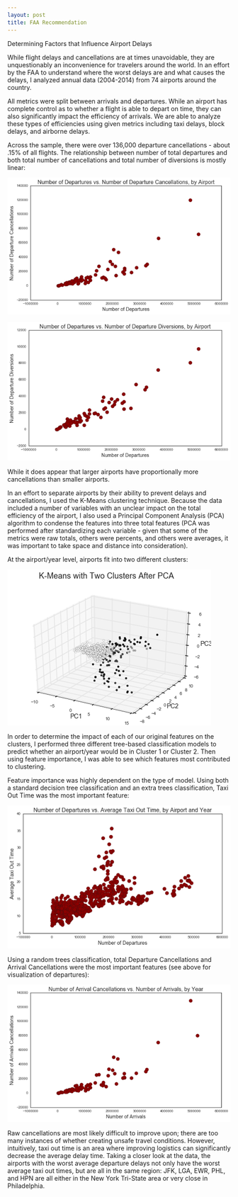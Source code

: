 ```yaml
---
layout: post
title: FAA Recommendation
---
```


Determining Factors that Influence Airport Delays

While flight delays and cancellations are at times unavoidable, they are unquestionably
an inconvenience for travelers around the world. In an effort by the FAA to understand
where the worst delays are and what causes the delays, I analyzed annual data (2004-2014)
from 74 airports around the country.

All metrics were split between arrivals and departures. While an airport has complete
control as to whether a flight is able to depart on time, they can also significantly
impact the efficiency of arrivals. We are able to analyze these types of efficiencies
using given metrics including taxi delays, block delays, and airborne delays.

Across the sample, there were over 136,000 departure cancellations - about .15%
of all flights. The relationship between number of total departures and both total
number of cancellations and total number of diversions is mostly linear:

![cancellations](/images/cancellations.png)

![diversions](/images/diversions.png)

While it does appear that larger airports have proportionally more cancellations
than smaller airports.

In an effort to separate airports by their ability to prevent delays and cancellations,
I used the K-Means clustering technique. Because the data included a number of variables
with an unclear impact on the total efficiency of the airport, I also used a Principal
Component Analysis (PCA) algorithm to condense the features into three total features
(PCA was performed after standardizing each variable - given that some of the metrics
were raw totals, others were percents, and others were averages, it was important
to take space and distance into consideration).

At the airport/year level, airports fit into two different clusters:

![k_means](/images/k_means.png)

In order to determine the impact of each of our original features on the clusters,
I performed three different tree-based classification models to predict whether an
airport/year would be in Cluster 1 or Cluster 2. Then using feature importance,
I was able to see which features most contributed to clustering.

Feature importance was highly dependent on the type of model. Using both a standard
decision tree classification and an extra trees classification, Taxi Out Time was
the most important feature:

![taxi_out_time](/images/taxi_out_time.png)

Using a random trees classification, total Departure Cancellations and Arrival
Cancellations were the most important features (see above for visualization of
departures):

![arrivals](/images/arrivals.png)

Raw cancellations are most likely difficult to improve upon; there are too many instances
of whether creating unsafe travel conditions. However, intuitively, taxi out time
is an area where improving logistics can significantly decrease the average delay time.
Taking a closer look at the data, the airports with the worst average departure delays
not only have the worst average taxi out times, but are all in the same region: JFK,
LGA, EWR, PHL, and HPN are all either in the New York Tri-State area or very close in
Philadelphia. 
